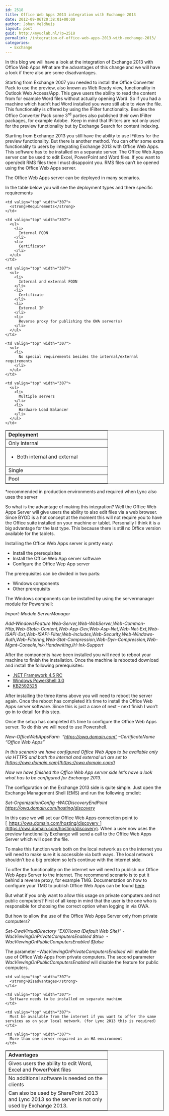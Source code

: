 ```yaml
---
id: 2518
title: Office Web Apps 2013 integration with Exchange 2013
date: 2012-09-06T20:38:01+00:00
author: Johan Veldhuis
layout: post
guid: http://myuclab.nl/?p=2518
permalink: /integration-of-office-web-apps-2013-with-exchange-2013/
categories:
  - Exchange
---
```

In this blog we will have a look at the integration of Exchange 2013 with Office Web Apps What are the advantages of this change and we will have a look if there also are some disadvantages.

Starting from Exchange 2007 you needed to install the Office Converter Pack to use the preview, also known as Web Ready view, functionality in Outlook Web Access/App. This gave users the ability to read the content from for example Word files without actually opening Word. So if you had a machine which hadn’t had Word installed you were still able to view the file. This functionality is offered by using the IFilter functionality. Besides the Office Converter Pack some 3<sup>rd</sup> parties also published their own IFilter packages, for example Adobe.  Keep in mind that IFilters are not only used for the preview functionality but by Exchange Search for content indexing.

Starting from Exchange 2013 you still have the ability to use IFilters for the preview functionality. But there is another method. You can offer some extra functionality to users by integrating Exchange 2013 with Office Web Apps. This software has to be installed on a separate server. The Office Web Apps server can be used to edit Excel, PowerPoint and Word files. If you want to open/edit RMS files then I must disappoint you. RMS files can’t be opened using the Office Web Apps server.

The Office Web Apps server can be deployed in many scenarios.

In the table below you will see the deployment types and there specific requirements

<table border="1" cellspacing="0" cellpadding="0">
  <tr>
    <td valign="top" width="307">
      <strong>Deployment</strong>
    </td>
    
    <td valign="top" width="307">
      <strong>Requirements</strong>
    </td>
  </tr>
  
  <tr>
    <td valign="top" width="307">
      Only internal
    </td>
    
    <td valign="top" width="307">
      <ul>
        <li>
          Internal FQDN
        </li>
        <li>
          Certificate*
        </li>
      </ul>
    </td>
  </tr>
  
  <tr>
    <td valign="top" width="307">
      <ul>
        <li>
          Both internal and external
        </li>
      </ul>
    </td>
    
    <td valign="top" width="307">
      <ul>
        <li>
          Internal and external FQDN
        </li>
        <li>
          Certificate
        </li>
        <li>
          External IP
        </li>
        <li>
          Reverse proxy for publishing the OWA server(s)
        </li>
      </ul>
    </td>
  </tr>
  
  <tr>
    <td valign="top" width="307">
      Single
    </td>
    
    <td valign="top" width="307">
      <ul>
        <li>
          No special requirements besides the internal/external requirements
        </li>
      </ul>
    </td>
  </tr>
  
  <tr>
    <td valign="top" width="307">
      Pool
    </td>
    
    <td valign="top" width="307">
      <ul>
        <li>
          Multiple servers
        </li>
        <li>
          Hardware Load Balancer
        </li>
      </ul>
    </td>
  </tr>
</table>

*recommended in production environments and required when Lync also uses the server

So what is the advantage of making this integration? Well the Office Web Apps Server will give users the ability to also edit files via a web browser. Since BYOD is a hot concept at the moment this will not require you to have the Office suite installed on your machine or tablet. Personally I think it is a big advantage for the last type. This because there is still no Office version available for the tablets.

Installing the Office Web Apps server is pretty easy:

  * Install the prerequisites
  * Install the Office Web App server software
  * Configure the Office Wep App server

The prerequisites can be divided in two parts:

  * Windows components
  * Other prerequisits

The Windows components can be installed by using the servermanager module for Powershell:

_Import-Module ServerManager_

_Add-WindowsFeature Web-Server,Web-WebServer,Web-Common-Http,Web-Static-Content,Web-App-Dev,Web-Asp-Net,Web-Net-Ext,Web-ISAPI-Ext,Web-ISAPI-Filter,Web-Includes,Web-Security,Web-Windows-Auth,Web-Filtering,Web-Stat-Compression,Web-Dyn-Compression,Web-Mgmt-Console,Ink-Handwriting,IH-Ink-Support_

After the components have been installed you will need to reboot your machine to finish the installation. Once the machine is rebooted download and install the following prerequisites:

  * <a href="http://www.microsoft.com/en-us/download/details.aspx?id=29909" target="_blank">.NET Framework 4.5 RC</a>
  * <a href="http://www.microsoft.com/en-us/download/details.aspx?id=29939" target="_blank">Windows PowerShell 3.0</a>
  * <a href="http://www.microsoft.com/en-us/download/details.aspx?displaylang=en&id=27929" target="_blank">KB2592525</a>

After installing the three items above you will need to reboot the server again. Once the reboot has completed it’s time to install the Office Web Apps server software. Since this is just a case of next – next finish I won’t go in to detail for this step.

Once the setup has completed it’s time to configure the Office Web Apps server. To do this we will need to use Powershell.

_New-OfficeWebAppsFarm  “https://owa.domain.com” –CertificateName “Office Web Apps”_

_In this scenario we have configured Office Web Apps to be available only via HTTPS and both the internal and external url are set to [https://owa.domain.com](https://owa.domain.com/)_

_Now we have finished the Office Web App server side let’s have a look what has to be configured for Exchange 2013._

The configuration on the Exchange 2013 side is quite simple. Just open the Exchange Management Shell (EMS) and run the following cmdlet:

_Set-OrganizationConfig -WACDiscoveryEndPoint https://owa.domain.com/hosting/discovery_

In this case we will set our Office Web Apps connection point to [_https://owa.domain.com/hosting/discovery_](https://owa.domain.com/hosting/discovery). When a user now uses the preview functionality Exchange will send a call to the Office Web Apps Server which will open the file.

To make this function work both on the local network as on the internet you will need to make sure it is accessible via both ways. The local network shouldn’t be a big problem so let’s continue with the internet side.

To offer the functionality on the internet we will need to publish our Office Web Apps Server to the internet. The recommend scenario is to put it behind a reverse proxy, for example TMG. Documentation on how to configure your TMG to publish Office Web Apps can be found [here](http://technet.microsoft.com/en-us/library/jj204665(v=ocs.15).aspx).

But what if you only want to allow this usage on private computers and not public computers? First of all keep in mind that the user is the one who is responsible for choosing the correct option when logging in via OWA.

But how to allow the use of the Office Web Apps Server only from private computers?

_Set-OwaVirtualDirectory &#8220;EX01\owa (Default Web Site)&#8221; -WacViewingOnPrivateComputersEnabled $true  -WacViewingOnPublicComputersEnabled $false_

The parameter _–WacViewingOnPrivateComputersEnabled_ will enable the use of Office Web Apps from private computers. The second parameter _WacViewingOnPublicComputersEnabled_ will disable the feature for public computers.

<table border="1" cellspacing="0" cellpadding="0">
  <tr>
    <td valign="top" width="307">
      <strong>Advantages</strong>
    </td>
    
    <td valign="top" width="307">
      <strong>Disadvantages</strong>
    </td>
  </tr>
  
  <tr>
    <td valign="top" width="307">
      Gives users the ability to edit Word, Excel and PowerPoint files
    </td>
    
    <td valign="top" width="307">
      Software needs to be installed on separate machine
    </td>
  </tr>
  
  <tr>
    <td valign="top" width="307">
      No additional software is needed on the clients
    </td>
    
    <td valign="top" width="307">
      Must be available from the internet if you want to offer the same services as on your local network. (for Lync 2013 this is required)
    </td>
  </tr>
  
  <tr>
    <td valign="top" width="307">
      Can also be used by SharePoint 2013 and Lync 2013 so the server is not only used by Exchange 2013.
    </td>
    
    <td valign="top" width="307">
      More than one server required in an HA environment
    </td>
  </tr>
</table>

<div id="UMS_TOOLTIP" style="z-index: 2147483647; position: absolute; display: none; background: none transparent scroll repeat 0% 0%; cursor: pointer;">
  <img id="ums_img_tooltip" class="UMSRatingIcon" alt="" />
</div>